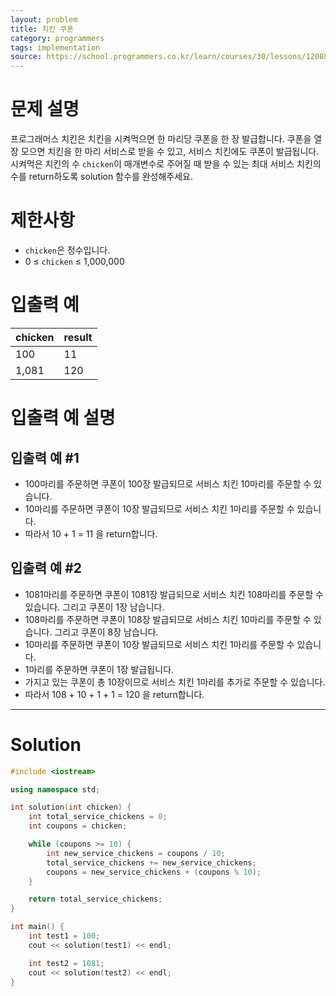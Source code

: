 ```yaml
---
layout: problem
title: 치킨 쿠폰
category: programmers
tags: implementation
source: https://school.programmers.co.kr/learn/courses/30/lessons/120884
---
```


# 문제 설명

프로그래머스 치킨은 치킨을 시켜먹으면 한 마리당 쿠폰을 한 장 발급합니다. 쿠폰을 열 장 모으면 치킨을 한 마리 서비스로 받을 수 있고, 서비스 치킨에도 쿠폰이 발급됩니다. 시켜먹은 치킨의 수 `chicken`이 매개변수로 주어질 때 받을 수 있는 최대 서비스 치킨의 수를 return하도록 solution 함수를 완성해주세요.

# 제한사항

- `chicken`은 정수입니다.
- 0 ≤ `chicken` ≤ 1,000,000

# 입출력 예

| chicken | result |
| --- | --- |
| 100 | 11 |
| 1,081 | 120 |

# 입출력 예 설명

## 입출력 예 #1

- 100마리를 주문하면 쿠폰이 100장 발급되므로 서비스 치킨 10마리를 주문할 수 있습니다.
- 10마리를 주문하면 쿠폰이 10장 발급되므로 서비스 치킨 1마리를 주문할 수 있습니다.
- 따라서 10 + 1 = 11 을 return합니다.

## 입출력 예 #2

- 1081마리를 주문하면 쿠폰이 1081장 발급되므로 서비스 치킨 108마리를 주문할 수 있습니다. 그리고 쿠폰이 1장 남습니다.
- 108마리를 주문하면 쿠폰이 108장 발급되므로 서비스 치킨 10마리를 주문할 수 있습니다. 그리고 쿠폰이 8장 남습니다.
- 10마리를 주문하면 쿠폰이 10장 발급되므로 서비스 치킨 1마리를 주문할 수 있습니다.
- 1마리를 주문하면 쿠폰이 1장 발급됩니다.
- 가지고 있는 쿠폰이 총 10장이므로 서비스 치킨 1마리를 추가로 주문할 수 있습니다.
- 따라서 108 + 10 + 1 + 1 = 120 을 return합니다.

---

# Solution

```cpp
#include <iostream>

using namespace std;

int solution(int chicken) {
    int total_service_chickens = 0;
    int coupons = chicken;

    while (coupons >= 10) {
        int new_service_chickens = coupons / 10;
        total_service_chickens += new_service_chickens;
        coupons = new_service_chickens + (coupons % 10);
    }

    return total_service_chickens;
}

int main() {
    int test1 = 100;
    cout << solution(test1) << endl;

    int test2 = 1081;
    cout << solution(test2) << endl;
}
```
